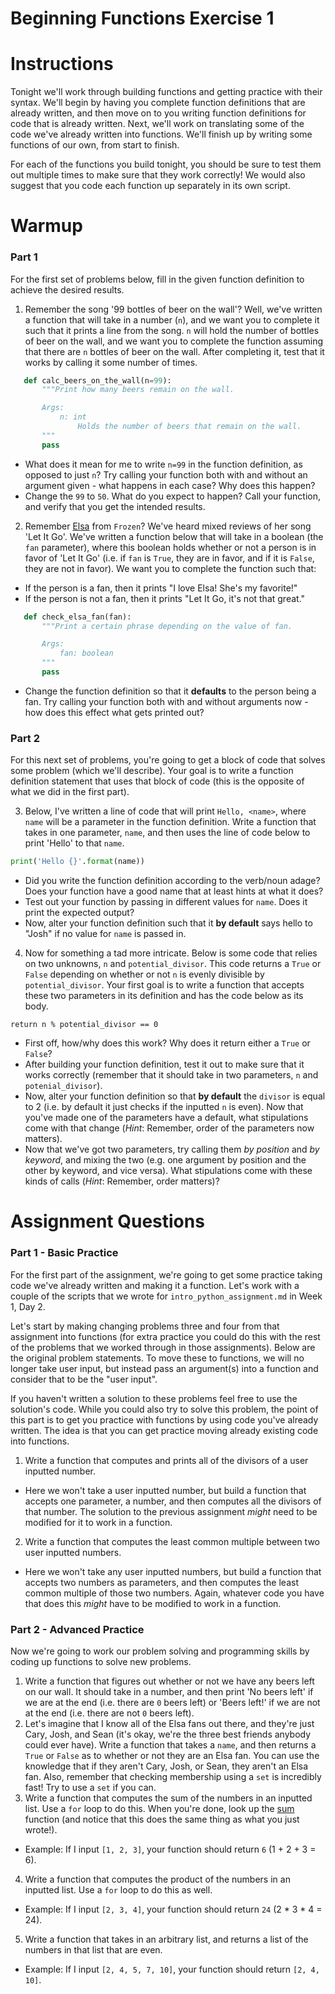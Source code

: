 # Beginning Functions Exercise 1

# Instructions

Tonight we'll work through building functions and getting practice with their syntax. We'll begin by having you complete function definitions that are already written, and then move on to you writing function definitions for code that is already written. Next, we'll work on translating some of the code we've already written into functions. We'll finish up by writing some functions of our own, from start to finish.  

For each of the functions you build tonight, you should be sure to test them out multiple times to make sure that they work correctly! We would also suggest that you code each function up separately in its own script.

# Warmup

### Part 1

For the first set of problems below, fill in the given function definition to achieve the desired results.  

1. Remember the song '99 bottles of beer on the wall'? Well, we've written a function that will take in a number (`n`), and we want you to complete it such that it prints a line from the song. `n` will hold the number of bottles of beer on the wall, and we want you to complete the function assuming that there are `n` bottles of beer on the wall. After completing it, test that it works by calling it some number of times.

 ```python
    def calc_beers_on_the_wall(n=99):
        """Print how many beers remain on the wall.

        Args:
            n: int
                Holds the number of beers that remain on the wall.
        """
        pass
```

 * What does it mean for me to write `n=99` in the function definition, as opposed to just `n`? Try calling your function both with and without an argument given - what happens in each case? Why does this happen?
 * Change the `99` to `50`. What do you expect to happen? Call your function, and verify that you get the intended results.

2. Remember [Elsa](http://pre11.deviantart.net/7144/th/pre/f/2014/027/b/d/let_it_go_by_impala99-d740xws.png) from `Frozen`? We've heard mixed reviews of her song 'Let It Go'. We've written a function below that will take in a boolean (the `fan` parameter), where this boolean holds whether or not a person is in favor of 'Let It Go' (i.e. if `fan` is `True`, they are in favor, and if it is `False`, they are not in favor). We want you to complete the function such that:

 * If the person is a fan, then it prints "I love Elsa! She's my favorite!"
 * If the person is not a fan, then it prints "Let It Go, it's not that great."  

 ```python
    def check_elsa_fan(fan):
        """Print a certain phrase depending on the value of fan.

        Args:
            fan: boolean
        """
        pass
```

 * Change the function definition so that it **defaults** to the person being a fan. Try calling your function both with and without arguments now - how does this effect what gets printed out?

### Part 2

For this next set of problems, you're going to get a block of code that solves some problem (which we'll describe). Your goal is to write a function definition statement that uses that block of code (this is the opposite of what we did in the first part).  

3. Below, I've written a line of code that will print `Hello, <name>`, where `name` will be a parameter in the function definition. Write a function that takes in one parameter, `name`, and then uses the line of code below to print 'Hello' to that `name`.   

 ```python
 print('Hello {}'.format(name))
 ```

 * Did you write the function definition according to the verb/noun adage? Does your function have a good name that at least hints at what it does?
 * Test out your function by passing in different values for `name`. Does it print the expected output?
 * Now, alter your function definition such that it **by default** says hello to "Josh" if no value for `name` is passed in.

4. Now for something a tad more intricate. Below is some code that relies on two unknowns, `n` and `potential_divisor`. This code returns a `True` or `False` depending on whether or not `n` is evenly divisible by `potential_divisor`. Your first goal is to write a function that accepts these two parameters in its definition and has the code below as its body.

 `return n % potential_divisor == 0`

 * First off, how/why does this work? Why does it return either a `True` or `False`?
 * After building your function definition, test it out to make sure that it works correctly (remember that it should take in two parameters, `n` and `potenial_divisor`).  
 * Now, alter your function definition so that **by default** the `divisor` is equal to 2 (i.e. by default it just checks if the inputted `n` is even). Now that you've made one of the parameters have a default, what stipulations come with that change (*Hint*: Remember, order of the parameters now matters).   
 * Now that we've got two parameters, try calling them *by position* and *by keyword*, and mixing the two (e.g. one argument by position and the other by keyword, and vice versa). What stipulations come with these kinds of calls (*Hint*: Remember, order matters)?

# Assignment Questions

### Part 1 - Basic Practice

For the first part of the assignment, we're going to get some practice taking code we've already written and making it a function. Let's work with a couple of the scripts that we wrote for `intro_python_assignment.md` in Week 1, Day 2.

Let's start by making changing problems three and four from that assignment into functions (for extra practice you could do this with the rest of the problems that we worked through in those assignments). Below are the original problem statements. To move these to functions, we will no longer take user input, but instead pass an argument(s) into a function and consider that to be the "user input".

If you haven't written a solution to these problems feel free to use the solution's code. While you could also try to solve this problem, the point of this part is to get you practice with functions by using code you've already written. The idea is that you can get practice moving already existing code into functions.

1. Write a function that computes and prints all of the divisors of a user inputted number.

 * Here we won't take a user inputted number, but build a function that accepts one parameter, a number, and then computes all the divisors of that number. The solution to the previous assignment *might* need to be modified for it to work in a function.

2.  Write a function that computes the least common multiple between two user inputted numbers.

 * Here we won't take any user inputted numbers, but build a function that accepts two numbers as parameters, and then computes the least common multiple of those two numbers. Again, whatever code you have that does this *might* have to be modified to work in a function.

### Part 2 - Advanced Practice

Now we're going to work our problem solving and programming skills by coding up functions to solve new problems.  

1. Write a function that figures out whether or not we have any beers left on our wall. It should take in a number, and then print 'No beers left' if we are at the end (i.e. there are `0` beers left) or 'Beers left!' if we are not at the end (i.e. there are not `0` beers left).
2. Let's imagine that I know all of the Elsa fans out there, and they're just Cary, Josh, and Sean (it's okay, we're the three best friends anybody could ever have). Write a function that takes a `name`, and then returns a `True` or `False` as to whether or not they are an Elsa fan. You can use the knowledge that if they aren't Cary, Josh, or Sean, they aren't an Elsa fan. Also, remember that checking membership using a `set` is incredibly fast! Try to use a `set` if you can.
3. Write a function that computes the sum of the numbers in an inputted list. Use a `for` loop to do this. When you're done, look up the [sum](https://docs.python.org/3/library/functions.html#sum) function (and notice that this does the same thing as what you just wrote!).

 * Example: If I input `[1, 2, 3]`, your function should return `6` (1 + 2 + 3 = 6).

4. Write a function that computes the product of the numbers in an inputted list. Use a `for` loop to do this as well.  

 * Example: If I input `[2, 3, 4]`, your function should return `24` (2 * 3 * 4 = 24).

5. Write a function that takes in an arbitrary list, and returns a list of the numbers in that list that are even.

 * Example: If I input `[2, 4, 5, 7, 10]`, your function should return `[2, 4, 10]`.
